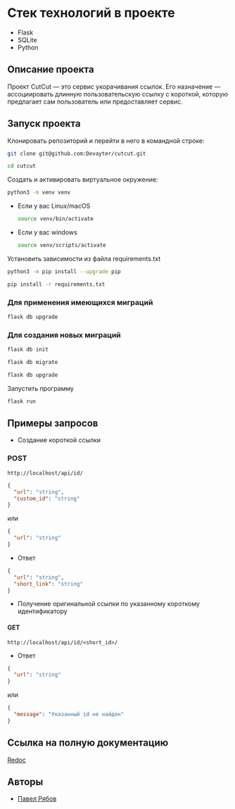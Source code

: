 # Стек технологий в проекте

* Flask
* SQLite
* Python

## Описание проекта

Проект CutCut — это сервис укорачивания ссылок. Его назначение — ассоциировать длинную пользовательскую ссылку с короткой, которую предлагает сам пользователь или предоставляет сервис.

## Запуск проекта

Клонировать репозиторий и перейти в него в командной строке:

```bash
git clone git@github.com:Devayter/cutcut.git
```

```bash
cd cutcut
```

Cоздать и активировать виртуальное окружение:

```bash
python3 -m venv venv
```

* Если у вас Linux/macOS

    ```bash
    source venv/bin/activate
    ```

* Если у вас windows

    ```bash
    source venv/scripts/activate
    ```

Установить зависимости из файла requirements.txt

```bash
python3 -m pip install --upgrade pip
```

```bash
pip install -r requirements.txt
```

### Для применения имеющихся миграций

```bash
flask db upgrade
```

### Для создания новых миграций

```bash
flask db init
```

```bash
flask db migrate
```

```bash
flask db upgrade
```

Запустить программу

```bash
flask run
```

## Примеры запросов

* Создание короткой ссылки

### POST

```url
http://localhost/api/id/
```

```json
{
  "url": "string",
  "custom_id": "string"
}
```

или

```json
{
  "url": "string"
}
```

* Ответ

```json
{
  "url": "string",
  "short_link": "string"
}
```

* Получение оригинальной ссылки по указанному короткому идентификатору

#### GET

```url
http://localhost/api/id/<short_id>/
```

* Ответ

```json
{
  "url": "string"
}
```

или

```json
{
  "message": "Указанный id не найден"
}
```

## Ссылка на полную документацию

[Redoc](http://127.0.0.1:5000/redoc)

## Авторы

* [Павел Рябов](https://github.com/Devayter/)
